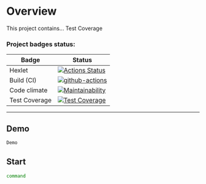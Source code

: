 # Overview

This project contains... Test Coverage

### Project badges status:
| Badge         | Status |
|---------------|--------|
| Hexlet        |[![Actions Status](https://github.com/mpa-github/java-project-71/workflows/hexlet-check/badge.svg)](https://github.com/mpa-github/java-project-71/actions)|
| Build (CI)    |[![github-actions](https://github.com/mpa-github/java-project-71/actions/workflows/github-actions.yml/badge.svg)](https://github.com/mpa-github/java-project-71/actions/workflows/github-actions.yml)|
| Code climate  |[![Maintainability](https://api.codeclimate.com/v1/badges/eaf03a784479d1b55f25/maintainability)](https://codeclimate.com/github/mpa-github/java-project-71/maintainability)|
| Test Coverage |[![Test Coverage](https://api.codeclimate.com/v1/badges/eaf03a784479d1b55f25/test_coverage)](https://codeclimate.com/github/mpa-github/java-project-71/test_coverage)|

-----

## Demo

```sh
Demo
```

## Start

```sh
command
```